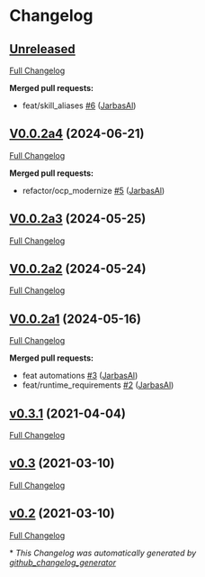 # Changelog

## [Unreleased](https://github.com/OpenVoiceOS/skill-ovos-bandcamp/tree/HEAD)

[Full Changelog](https://github.com/OpenVoiceOS/skill-ovos-bandcamp/compare/V0.0.2a4...HEAD)

**Merged pull requests:**

- feat/skill\_aliases [\#6](https://github.com/OpenVoiceOS/skill-ovos-bandcamp/pull/6) ([JarbasAl](https://github.com/JarbasAl))

## [V0.0.2a4](https://github.com/OpenVoiceOS/skill-ovos-bandcamp/tree/V0.0.2a4) (2024-06-21)

[Full Changelog](https://github.com/OpenVoiceOS/skill-ovos-bandcamp/compare/V0.0.2a3...V0.0.2a4)

**Merged pull requests:**

- refactor/ocp\_modernize [\#5](https://github.com/OpenVoiceOS/skill-ovos-bandcamp/pull/5) ([JarbasAl](https://github.com/JarbasAl))

## [V0.0.2a3](https://github.com/OpenVoiceOS/skill-ovos-bandcamp/tree/V0.0.2a3) (2024-05-25)

[Full Changelog](https://github.com/OpenVoiceOS/skill-ovos-bandcamp/compare/V0.0.2a2...V0.0.2a3)

## [V0.0.2a2](https://github.com/OpenVoiceOS/skill-ovos-bandcamp/tree/V0.0.2a2) (2024-05-24)

[Full Changelog](https://github.com/OpenVoiceOS/skill-ovos-bandcamp/compare/V0.0.2a1...V0.0.2a2)

## [V0.0.2a1](https://github.com/OpenVoiceOS/skill-ovos-bandcamp/tree/V0.0.2a1) (2024-05-16)

[Full Changelog](https://github.com/OpenVoiceOS/skill-ovos-bandcamp/compare/v0.3.1...V0.0.2a1)

**Merged pull requests:**

- feat automations [\#3](https://github.com/OpenVoiceOS/skill-ovos-bandcamp/pull/3) ([JarbasAl](https://github.com/JarbasAl))
- feat/runtime\_requirements [\#2](https://github.com/OpenVoiceOS/skill-ovos-bandcamp/pull/2) ([JarbasAl](https://github.com/JarbasAl))

## [v0.3.1](https://github.com/OpenVoiceOS/skill-ovos-bandcamp/tree/v0.3.1) (2021-04-04)

[Full Changelog](https://github.com/OpenVoiceOS/skill-ovos-bandcamp/compare/v0.3...v0.3.1)

## [v0.3](https://github.com/OpenVoiceOS/skill-ovos-bandcamp/tree/v0.3) (2021-03-10)

[Full Changelog](https://github.com/OpenVoiceOS/skill-ovos-bandcamp/compare/v0.2...v0.3)

## [v0.2](https://github.com/OpenVoiceOS/skill-ovos-bandcamp/tree/v0.2) (2021-03-10)

[Full Changelog](https://github.com/OpenVoiceOS/skill-ovos-bandcamp/compare/9ff4ba8b059bca5ddc00d02a6028bfb9ce740844...v0.2)



\* *This Changelog was automatically generated by [github_changelog_generator](https://github.com/github-changelog-generator/github-changelog-generator)*

